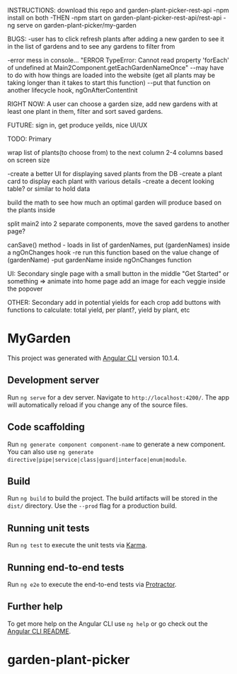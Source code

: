 INSTRUCTIONS: download this repo and garden-plant-picker-rest-api
-npm install on both
-THEN
-npm start on garden-plant-picker-rest-api/rest-api
-ng serve on garden-plant-picker/my-garden

BUGS: 
  -user has to click refresh plants after adding a new garden to see it in the list of gardens and to see any gardens to filter from
  
  -error mess in console... "ERROR TypeError: Cannot read property 'forEach' of undefined
    at Main2Component.getEachGardenNameOnce"
    --may have to do with how things are loaded into the website (get all plants may be taking longer than it takes to start this function)
    --put that function on another lifecycle hook, ngOnAfterContentInit


RIGHT NOW: A user can choose a garden size, add new gardens with at least one plant in them, filter and sort saved gardens.

FUTURE: sign in, get produce yeilds, nice UI/UX

TODO: Primary

  wrap list of plants(to choose from) to the next column 2-4 columns based on screen size
  
  -create a better UI for displaying saved plants from the DB
    -create a plant card to display each plant with various details
    -create a decent looking table? or similar to hold data

  build the math to see how much an optimal garden will produce based on the plants inside
   
  split main2 into 2 separate components, move the saved gardens to another page?
  
  canSave() method - loads in list of gardenNames, put (gardenNames) inside a ngOnChanges hook
    -re run this function based on the value change of (gardenName)
    -put gardenName inside ngOnChanges function
   
   
  

UI: Secondary
   single page with a small button in the middle "Get Started" or something
   => animate into home page
   add an image for each veggie inside the popover

   
OTHER: Secondary
  add in potential yields for each crop
  add buttons with functions to calculate: total yield, per plant?, yield by plant, etc








# MyGarden

This project was generated with [Angular CLI](https://github.com/angular/angular-cli) version 10.1.4.

## Development server

Run `ng serve` for a dev server. Navigate to `http://localhost:4200/`. The app will automatically reload if you change any of the source files.

## Code scaffolding

Run `ng generate component component-name` to generate a new component. You can also use `ng generate directive|pipe|service|class|guard|interface|enum|module`.

## Build

Run `ng build` to build the project. The build artifacts will be stored in the `dist/` directory. Use the `--prod` flag for a production build.

## Running unit tests

Run `ng test` to execute the unit tests via [Karma](https://karma-runner.github.io).

## Running end-to-end tests

Run `ng e2e` to execute the end-to-end tests via [Protractor](http://www.protractortest.org/).

## Further help

To get more help on the Angular CLI use `ng help` or go check out the [Angular CLI README](https://github.com/angular/angular-cli/blob/master/README.md).
# garden-plant-picker

